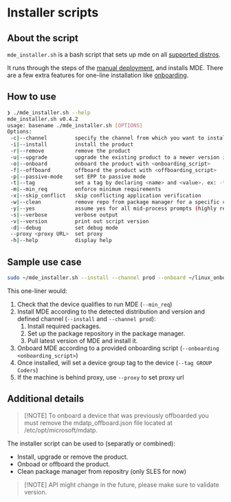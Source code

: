 # Installer scripts

## About the script

`mde_installer.sh` is a bash script that sets up mde on all [supported distros](https://docs.microsoft.com/en-us/windows/security/threat-protection/microsoft-defender-atp/microsoft-defender-atp-linux#system-requirements).

It runs through the steps of the [manual deployment](https://docs.microsoft.com/en-us/windows/security/threat-protection/microsoft-defender-atp/linux-install-manually), and installs MDE.
There are a few extra features for one-line installation like [onboarding](https://docs.microsoft.com/en-us/windows/security/threat-protection/microsoft-defender-atp/linux-install-manually#download-the-onboarding-package).

## How to use

```bash
❯ ./mde_installer.sh --help
mde_installer.sh v0.4.2
usage: basename ./mde_installer.sh [OPTIONS]
Options:
 -c|--channel         specify the channel from which you want to install. Default: insiders-fast
 -i|--install         install the product
 -r|--remove          remove the product
 -u|--upgrade         upgrade the existing product to a newer version if available
 -o|--onboard         onboard the product with <onboarding_script>
 -f|--offboard        offboard the product with <offboarding_script>
 -p|--passive-mode    set EPP to passive mode
 -t|--tag             set a tag by declaring <name> and <value>. ex: -t GROUP Coders
 -m|--min_req         enforce minimum requirements
 -x|--skip_conflict   skip conflicting application verification
 -w|--clean           remove repo from package manager for a specific channel
 -y|--yes             assume yes for all mid-process prompts (highly reccomended)
 -s|--verbose         verbose output
 -v|--version         print out script version
 -d|--debug           set debug mode
 --proxy <proxy URL>  set proxy
 -h|--help            display help
```

## Sample use case

```bash
sudo ~/mde_installer.sh --install --channel prod --onboard ~/linux_onboarding_script.py --tag GROUP Coders --min_req -y
```

This one-liner would:

1. Check that the device qualifies to run MDE (`--min_req`)
2. Install MDE according to the detected distribution and version and defined channel (`--install` and `--channel prod`):
   1. Install required packages.
   2. Set up the package repository in the package manager.
   3. Pull latest version of MDE and install it.
3. Onboard MDE according to a provided onboarding script (`--onboarding <onboarding_script>`)
4. Once installed, will set a device group tag to the device (`--tag GROUP Coders`)
5. If the machine is behind proxy, use `--proxy` to set proxy url

## Additional details

> [!NOTE] To onboard a device that was previously offboarded you must remove the mdatp_offboard.json file located at /etc/opt/microsoft/mdatp.

The installer script can be used to (separatly or combined):

* Install, upgrade or remove the product.
* Onboad or offboard the product.
* Clean package manager from repositry (only SLES for now)

> [!NOTE] API might change in the future, please make sure to validate version.
